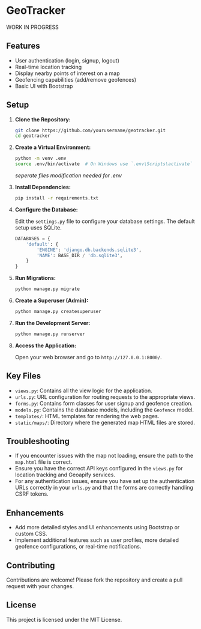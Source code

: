 # GeoTracker
WORK IN PROGRESS

## Features

- User authentication (login, signup, logout)
- Real-time location tracking
- Display nearby points of interest on a map
- Geofencing capabilities (add/remove geofences)
- Basic UI with Bootstrap

## Setup

1. **Clone the Repository:**

    ```bash
    git clone https://github.com/yourusername/geotracker.git
    cd geotracker
    ```

2. **Create a Virtual Environment:**

    ```bash
    python -m venv .env
    source .env/bin/activate  # On Windows use `.env\Scripts\activate`
    ```

    *seperate files modification needed for .env*

3. **Install Dependencies:**

    ```bash
    pip install -r requirements.txt
    ```

4. **Configure the Database:**

    Edit the `settings.py` file to configure your database settings. The default setup uses SQLite.

    ```python
    DATABASES = {
        'default': {
            'ENGINE': 'django.db.backends.sqlite3',
            'NAME': BASE_DIR / 'db.sqlite3',
        }
    }
    ```

5. **Run Migrations:**

    ```bash
    python manage.py migrate
    ```

6. **Create a Superuser (Admin):**

    ```bash
    python manage.py createsuperuser
    ```

7. **Run the Development Server:**

    ```bash
    python manage.py runserver
    ```

8. **Access the Application:**

    Open your web browser and go to `http://127.0.0.1:8000/`.

## Key Files

- `views.py`: Contains all the view logic for the application.
- `urls.py`: URL configuration for routing requests to the appropriate views.
- `forms.py`: Contains form classes for user signup and geofence creation.
- `models.py`: Contains the database models, including the `Geofence` model.
- `templates/`: HTML templates for rendering the web pages.
- `static/maps/`: Directory where the generated map HTML files are stored.

## Troubleshooting

- If you encounter issues with the map not loading, ensure the path to the `map.html` file is correct.
- Ensure you have the correct API keys configured in the `views.py` for location tracking and Geoapify services.
- For any authentication issues, ensure you have set up the authentication URLs correctly in your `urls.py` and that the forms are correctly handling CSRF tokens.

## Enhancements

- Add more detailed styles and UI enhancements using Bootstrap or custom CSS.
- Implement additional features such as user profiles, more detailed geofence configurations, or real-time notifications.

## Contributing

Contributions are welcome! Please fork the repository and create a pull request with your changes.

## License

This project is licensed under the MIT License.